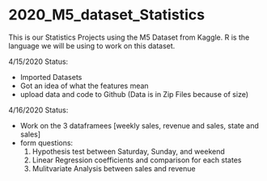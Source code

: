 # 2020_M5_dataset_Statistics
This is our Statistics Projects using the M5 Dataset from Kaggle. R is the language we will be using to work on this dataset.

4/15/2020 Status:
- Imported Datasets
- Got an idea of what the features mean
- upload data and code to Github (Data is in Zip Files because of size)

4/16/2020 Status:
- Work on the 3 dataframees [weekly sales, revenue and sales, state and sales]
- form questions:
  1) Hypothesis test between Saturday, Sunday, and weekend
  2) Linear Regression coefficients and comparison for each states
  3) Mulitvariate Analysis between sales and revenue

